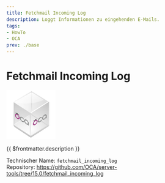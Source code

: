 ```yaml
---
title: Fetchmail Incoming Log
description: Loggt Informationen zu eingehenden E-Mails.
tags:
- HowTo
- OCA
prev: ./base
---
```

# Fetchmail Incoming Log
![icon_oca_app](attachments/icon_oca_app.png)

{{ $frontmatter.description }}

Technischer Name: `fetchmail_incoming_log`\
Repository: <https://github.com/OCA/server-tools/tree/15.0/fetchmail_incoming_log>
